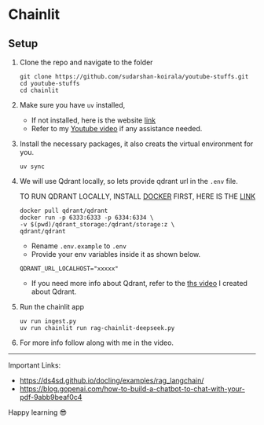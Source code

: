 # Chainlit

## Setup
1. Clone the repo and navigate to the folder
    ```
    git clone https://github.com/sudarshan-koirala/youtube-stuffs.git
    cd youtube-stuffs
    cd chainlit
    ```

2. Make sure you have `uv` installed,
    - If not installed, here is the website [link](https://docs.astral.sh/uv/getting-started/installation/)
    - Refer to my [Youtube video](https://youtu.be/13eNodHGRjw?si=zvw4fMn2wZ7DGd_V) if any assistance needed.

3. Install the necessary packages, it also creats the virtual environment for you.
    ```
    uv sync
    ```

4. We will use Qdrant locally, so lets provide qdrant url in the `.env` file.

    TO RUN QDRANT LOCALLY, INSTALL [DOCKER](https://www.docker.com/get-started/) FIRST, HERE IS THE [LINK](https://qdrant.tech/documentation/quickstart/)
    ```
    docker pull qdrant/qdrant
    docker run -p 6333:6333 -p 6334:6334 \
    -v $(pwd)/qdrant_storage:/qdrant/storage:z \
    qdrant/qdrant
    
    ```
    - Rename `.env.example` to `.env`
    - Provide your env variables inside it as shown below.
    ```
    QDRANT_URL_LOCALHOST="xxxxx"
    ```
    - If you need more info about Qdrant, refer to the [ths video](https://youtu.be/JSKZYgARffg?si=0Jf7jxfMYzrPR0w5) I created about Qdrant.

4. Run the chainlit app
    ```
    uv run ingest.py
    uv run chainlit run rag-chainlit-deepseek.py
    ```

    
5. For more info follow along with me in the video.

---
Important Links:
- https://ds4sd.github.io/docling/examples/rag_langchain/
- https://blog.gopenai.com/how-to-build-a-chatbot-to-chat-with-your-pdf-9abb9beaf0c4

 Happy learning 😎